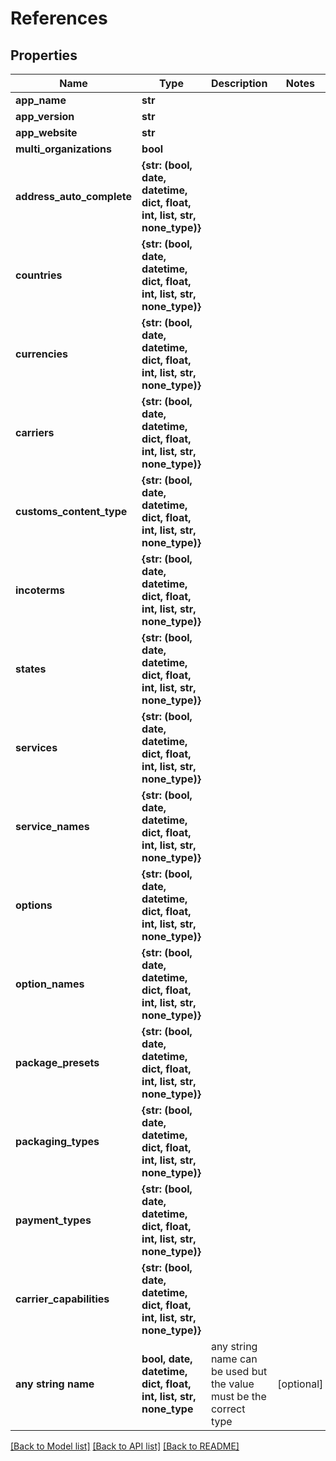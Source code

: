 # References


## Properties
Name | Type | Description | Notes
------------ | ------------- | ------------- | -------------
**app_name** | **str** |  | 
**app_version** | **str** |  | 
**app_website** | **str** |  | 
**multi_organizations** | **bool** |  | 
**address_auto_complete** | **{str: (bool, date, datetime, dict, float, int, list, str, none_type)}** |  | 
**countries** | **{str: (bool, date, datetime, dict, float, int, list, str, none_type)}** |  | 
**currencies** | **{str: (bool, date, datetime, dict, float, int, list, str, none_type)}** |  | 
**carriers** | **{str: (bool, date, datetime, dict, float, int, list, str, none_type)}** |  | 
**customs_content_type** | **{str: (bool, date, datetime, dict, float, int, list, str, none_type)}** |  | 
**incoterms** | **{str: (bool, date, datetime, dict, float, int, list, str, none_type)}** |  | 
**states** | **{str: (bool, date, datetime, dict, float, int, list, str, none_type)}** |  | 
**services** | **{str: (bool, date, datetime, dict, float, int, list, str, none_type)}** |  | 
**service_names** | **{str: (bool, date, datetime, dict, float, int, list, str, none_type)}** |  | 
**options** | **{str: (bool, date, datetime, dict, float, int, list, str, none_type)}** |  | 
**option_names** | **{str: (bool, date, datetime, dict, float, int, list, str, none_type)}** |  | 
**package_presets** | **{str: (bool, date, datetime, dict, float, int, list, str, none_type)}** |  | 
**packaging_types** | **{str: (bool, date, datetime, dict, float, int, list, str, none_type)}** |  | 
**payment_types** | **{str: (bool, date, datetime, dict, float, int, list, str, none_type)}** |  | 
**carrier_capabilities** | **{str: (bool, date, datetime, dict, float, int, list, str, none_type)}** |  | 
**any string name** | **bool, date, datetime, dict, float, int, list, str, none_type** | any string name can be used but the value must be the correct type | [optional]

[[Back to Model list]](../README.md#documentation-for-models) [[Back to API list]](../README.md#documentation-for-api-endpoints) [[Back to README]](../README.md)



